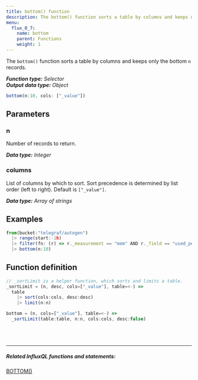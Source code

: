 ```yaml
---
title: bottom() function
description: The bottom() function sorts a table by columns and keeps only the bottom n records.
menu:
  flux_0_7:
    name: bottom
    parent: Functions
    weight: 1
---
```


The `bottom()` function sorts a table by columns and keeps only the bottom `n` records.

_**Function type:** Selector_  
_**Output data type:** Object_

```js
bottom(n:10, cols: ["_value"])
```

## Parameters

### n
Number of records to return.

_**Data type:** Integer_

### columns
List of columns by which to sort.
Sort precedence is determined by list order (left to right).
Default is `["_value"]`.

_**Data type:** Array of strings_

## Examples
```js
from(bucket:"telegraf/autogen")
  |> range(start:-1h)
  |> filter(fn: (r) => r._measurement == "mem" AND r._field == "used_percent")
  |> bottom(n:10)
```

## Function definition
```js
// _sortLimit is a helper function, which sorts and limits a table.
_sortLimit = (n, desc, cols=["_value"], table=<-) =>
  table
    |> sort(cols:cols, desc:desc)
    |> limit(n:n)

bottom = (n, cols=["_value"], table=<-) =>
  _sortLimit(table:table, n:n, cols:cols, desc:false)
```

<hr style="margin-top:4rem"/>

##### Related InfluxQL functions and statements:
[BOTTOM()](/influxdb/latest/query_language/functions/#bottom)
